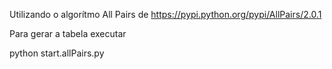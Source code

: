 Utilizando o algorítmo All Pairs de https://pypi.python.org/pypi/AllPairs/2.0.1

Para gerar a tabela executar

python start.allPairs.py
